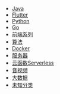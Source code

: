- [Java](/计算机时代/Java世界/1.DelegatingFilterProxy.md)
- [Flutter](/计算机时代/Flutter冲/1.Dart请求工具封装.md)
- [Python](/计算机时代/无限Python/1.子进程执行shell命令.md)
- [Go](/计算机时代/进军Go语言/1.交叉编译.md)
- [前端系列](/计算机时代/前端系列/1.仿Medium编辑页.md)
- [算法](/计算机时代/算法(啊哈)/1.分布式ID生成-雪花算法.md)
- [Docker](计算机时代/Docker万物生/1.ApiSix使用指南.md)
- [服务器](/计算机时代/服务器/1.AlibabaCloudLinux3(SoaringFalcon).md)
- [云函数Serverless](/计算机时代/云函数/1.Serverless开发者平台.md)
- [音视频](/计算机时代/音视频集锦/1.ffmpeg命令集合.md)
- [大数据](/计算机时代/大数据/1.Flink-SQL同步示例.md)
- [未知分类](/计算机时代/Everyting/1.ApacheDoris.md)